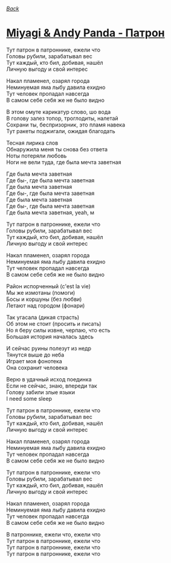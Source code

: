 ###### [Back](../Readme.md)
# [Miyagi & Andy Panda - Патрон](tabs.md)

Тут патрон в патроннике, ежели что  
Головы рубили, зарабатывал вес  
Тут каждый, кто бил, добивая, нашёл  
Личную выгоду и свой интерес  

Накал пламенел, озарял города  
Неминуемая яма лыбу давила ехидно  
Тут человек пропадал навсегда  
В самом себе себя же не было видно  

В этом омуте карикатур слово, шо вода  
В голову залез топор, троглодиты, налетай  
Сохрани ты, беспризорник, это пламя навека  
Тут ракеты поджигали, ожидая благодать  

Тесная лирика слов  
Обнаружила меня ты снова без ответа  
Ноты потеряли любовь  
Ноги не вели туда, где была мечта заветная  

Где была мечта заветная  
Где бы-, где была мечта заветная  
Где была мечта заветная  
Где бы-, где была мечта заветная  
Где была мечта заветная  
Где бы-, где была мечта заветная  
Где была мечта заветная, yeah, м  

Тут патрон в патроннике, ежели что  
Головы рубили, зарабатывал вес  
Тут каждый, кто бил, добивая, нашёл  
Личную выгоду и свой интерес  

Накал пламенел, озарял города  
Неминуемая яма лыбу давила ехидно  
Тут человек пропадал навсегда  
В самом себе себя же не было видно  

Район испорченный (c'est la vie)  
Мы же измотаны (помоги)  
Босы и коршуны (без любви)  
Летают над городом (фонари)  

Так угасала (дикая страсть)  
Об этом не стоит (просить и писать)  
Но я беру силы извне, черпаю, что есть  
Большая история началась здесь  

И сейчас руины полезут из недр  
Тянутся выше до неба  
Играет моя фонотека  
Она сохранит человека  

Верю в удачный исход поединка  
Если не сейчас, знаю, впереди так  
Голову забили злые языки  
I need some sleep  

Тут патрон в патроннике, ежели что  
Головы рубили, зарабатывал вес  
Тут каждый, кто бил, добивая, нашёл  
Личную выгоду и свой интерес  

Накал пламенел, озарял города  
Неминуемая яма лыбу давила ехидно  
Тут человек пропадал навсегда  
В самом себе себя же не было видно  

Тут патрон в патроннике, ежели что  
Головы рубили, зарабатывал вес  
Тут каждый, кто бил, добивая, нашёл  
Личную выгоду и свой интерес  

Накал пламенел, озарял города  
Неминуемая яма лыбу давила ехидно  
Тут человек пропадал навсегда  
В самом себе себя же не было видно  

В патроннике, ежели что, ежели что  
Тут патрон в патроннике, ежели что  
Тут патрон в патроннике, ежели что  
Тут патрон в патроннике, ежели что  
